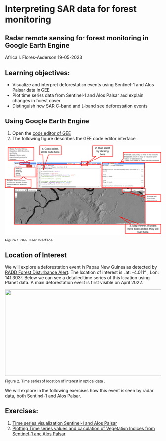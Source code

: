 # Interpreting SAR data for forest monitoring

## Radar remote sensing for forest monitoring in Google Earth Engine

Africa I. Flores-Anderson 19-05-2023

## Learning objectives:
* Visualize and interpret deforestation events using Sentinel-1 and Alos Palsar data in GEE
* Plot time series data from Sentinel-1 and Alos Palsar and explain changes in forest cover 
* Distinguish how SAR C-band  and L-band see deforestation events 


## Using Google Earth Engine
1. Open the [code editor of GEE](https://code.earthengine.google.com/) 
2. The following figure describes the GEE code editor interface

![fig](/Figures/GEE_Interface5.png)
<sub>Figure 1. GEE User Interface. </sub>

## Location of Interest
We will explore a deforestation event in Papau New Guinea as detected by [RADD Forest Disturbance Alert](https://nrtwur.users.earthengine.app/view/raddalert). The location of interest is Lat: -4.011° , Lon: 141.303°. Below we can see a detailed time series of this location using Planet data. A main deforestation event is first visible on April 2022. 

<img src="Figures/DeforestationPaNG2.png"  width="1185" height="280">
<sub>Figure 2. Time series of location of interest in optical data . </sub>

We will explore in the following exercises how this event is seen by radar data, both Sentinel-1 and Alos Palsar. 


## Exercises:
1. [Time series visualization Sentinel-1 and Alos Palsar](/Exercise1_TimeSeries.md)
2. [Plotting Time series values and calculation of Vegetation Indices from Sentinel-1 and Alos Palsar](/Exercise2.Plotting_time_series.md)
